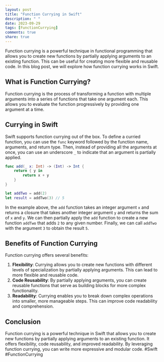 ```yaml
---
layout: post
title: "Function Currying in Swift"
description: " "
date: 2023-09-29
tags: [FunctionCurrying]
comments: true
share: true
---
```


Function currying is a powerful technique in functional programming that allows you to create new functions by partially applying arguments to an existing function. This can be useful for creating more flexible and reusable code. In this blog post, we will explore how function currying works in Swift.

## What is Function Currying?

Function currying is the process of transforming a function with multiple arguments into a series of functions that take one argument each. This allows you to evaluate the function progressively by providing one argument at a time.

## Currying in Swift

Swift supports function currying out of the box. To define a curried function, you can use the `func` keyword followed by the function name, arguments, and return type. Then, instead of providing all the arguments at once, you can use an underscore `_` to indicate that an argument is partially applied.

```swift
func add(_ x: Int) -> (Int) -> Int {
    return { y in
        return x + y
    }
}

let addTwo = add(2)
let result = addTwo(3) // 5
```

In the example above, the `add` function takes an integer argument `x` and returns a closure that takes another integer argument `y` and returns the sum of `x` and `y`. We can then partially apply the `add` function to create a new function `addTwo` that adds `2` to any given number. Finally, we can call `addTwo` with the argument `3` to obtain the result `5`.

## Benefits of Function Currying

Function currying offers several benefits:

1. **Flexibility**: Currying allows you to create new functions with different levels of specialization by partially applying arguments. This can lead to more flexible and reusable code.
2. **Code Reusability**: By partially applying arguments, you can create reusable functions that serve as building blocks for more complex functionality.
3. **Readability**: Currying enables you to break down complex operations into smaller, more manageable steps. This can improve code readability and comprehension.

## Conclusion

Function currying is a powerful technique in Swift that allows you to create new functions by partially applying arguments to an existing function. It offers flexibility, code reusability, and improved readability. By leveraging function currying, you can write more expressive and modular code. #Swift #FunctionCurrying